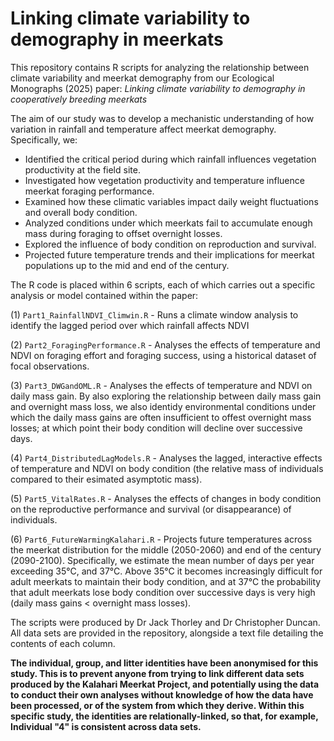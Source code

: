 # Linking climate variability to demography in meerkats

This repository contains R scripts for analyzing the relationship between climate variability and meerkat demography from our Ecological Monographs (2025) paper:
 *Linking climate variability to demography in cooperatively breeding meerkats*

The aim of our study was to develop a mechanistic understanding of how variation in rainfall and temperature affect meerkat demography. Specifically, we:
- Identified the critical period during which rainfall influences vegetation productivity at the field site.
- Investigated how vegetation productivity and temperature influence meerkat foraging performance.
- Examined how these climatic variables impact daily weight fluctuations and overall body condition.
- Analyzed conditions under which meerkats fail to accumulate enough mass during foraging to offset overnight losses.
- Explored the influence of body condition on reproduction and survival.
- Projected future temperature trends and their implications for meerkat populations up to the mid and end of the century.

The R code is placed within 6 scripts, each of which carries out a specific analysis or model contained within the paper:  

(1) `Part1_RainfallNDVI_Climwin.R` - Runs a climate window analysis to identify the lagged period over which rainfall affects NDVI

(2) `Part2_ForagingPerformance.R` - Analyses the effects of temperature and NDVI on foraging effort and foraging success, using a historical dataset of focal observations. 

(3) `Part3_DWGandOML.R` - Analyses the effects of temperature and NDVI on daily mass gain. By also exploring the relationship between daily mass gain and overnight mass loss, we also identidy environmental conditions under which the daily mass gains are often insufficient to offest overnight mass losses; at which point their body condition will decline over successive days. 

(4) `Part4_DistributedLagModels.R` - Analyses the lagged, interactive effects of temperature and NDVI on body condition (the relative mass of individuals compared to their esimated asymptotic mass). 

(5) `Part5_VitalRates.R` - Analyses the effects of changes in body condition on the reproductive performance and survival (or disappearance) of individuals. 

(6) `Part6_FutureWarmingKalahari.R` - Projects future temperatures across the meerkat distribution for the middle (2050-2060) and end of the century (2090-2100). Specifically, we estimate the mean number of days per year exceeding 35°C, and 37°C. Above 35°C it becomes increasingly difficult for adult meerkats to maintain their body condition, and at 37°C the probability that adult meerkats lose body condition over successive days is very high (daily mass gains < overnight mass losses). 

The scripts were produced by Dr Jack Thorley and Dr Christopher Duncan. All data sets are provided in the repository, alongside a text file detailing the contents of each column.

**The individual, group, and litter identities have been anonymised for this study. This is to prevent anyone from trying to link different data sets produced by the Kalahari Meerkat Project, and potentially using the data to conduct their own analyses without knowledge of how the data have been processed, or of the system from which they derive. Within this specific study, the identities are relationally-linked, so that, for example, Individual "4" is consistent across data sets.**
